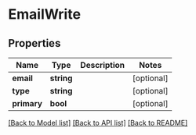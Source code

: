 # EmailWrite

## Properties
Name | Type | Description | Notes
------------ | ------------- | ------------- | -------------
**email** | **string** |  | [optional] 
**type** | **string** |  | [optional] 
**primary** | **bool** |  | [optional] 

[[Back to Model list]](../README.md#documentation-for-models) [[Back to API list]](../README.md#documentation-for-api-endpoints) [[Back to README]](../README.md)


